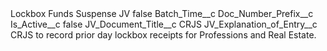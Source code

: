 <?xml version="1.0" encoding="UTF-8"?>
<CustomMetadata xmlns="http://soap.sforce.com/2006/04/metadata" xmlns:xsi="http://www.w3.org/2001/XMLSchema-instance" xmlns:xsd="http://www.w3.org/2001/XMLSchema">
    <label>Lockbox Funds Suspense JV</label>
    <protected>false</protected>
    <values>
        <field>Batch_Time__c</field>
        <value xsi:nil="true"/>
    </values>
    <values>
        <field>Doc_Number_Prefix__c</field>
        <value xsi:nil="true"/>
    </values>
    <values>
        <field>Is_Active__c</field>
        <value xsi:type="xsd:boolean">false</value>
    </values>
    <values>
        <field>JV_Document_Title__c</field>
        <value xsi:type="xsd:string">CRJS</value>
    </values>
    <values>
        <field>JV_Explanation_of_Entry__c</field>
        <value xsi:type="xsd:string">CRJS to record prior day lockbox receipts for Professions and Real Estate.</value>
    </values>
</CustomMetadata>
